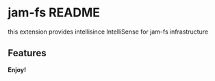# jam-fs README

this extension provides intellisince IntelliSense for jam-fs infrastructure
## Features
**Enjoy!**
